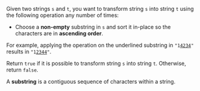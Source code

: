 Given two strings `s` and `t`, you want to transform string `s` into string `t` using the following operation any number of times:

- Choose a **non-empty** substring in `s` and sort it in-place so the characters are in **ascending order**.

For example, applying the operation on the underlined substring in <code>"1<u>4234</u>"</code> results in <code>"1<u>2344</u>"</code>.

Return `true` if it is possible to transform string `s` into string `t`. Otherwise, return `false`.

A **substring** is a contiguous sequence of characters within a string.